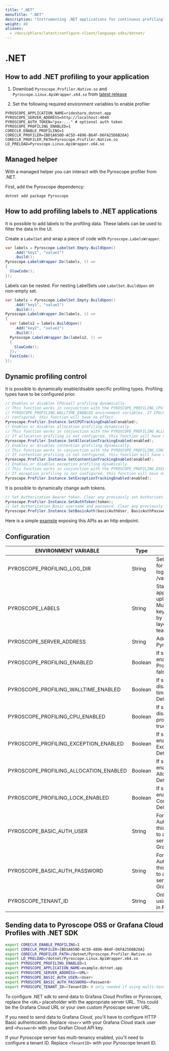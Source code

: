 ```yaml
---
title: ".NET"
menuTitle: ".NET"
description: "Instrumenting .NET applications for continuous profiling"
weight: 40
aliases:
  - /docs/phlare/latest/configure-client/language-sdks/dotnet/
---
```


# .NET

## How to add .NET profiling to your application

1. Download `Pyroscope.Profiler.Native.so` and `Pyroscope.Linux.ApiWrapper.x64.so` from [latest release](https://github.com/pyroscope-io/pyroscope-dotnet/releases/)

2. Set the following required environment variables to enable profiler
```shell
PYROSCOPE_APPLICATION_NAME=rideshare.dotnet.app
PYROSCOPE_SERVER_ADDRESS=http://localhost:4040
PYROSCOPE_AUTH_TOKEN="psx-..." # optional auth token
PYROSCOPE_PROFILING_ENABLED=1
CORECLR_ENABLE_PROFILING=1
CORECLR_PROFILER={BD1A650D-AC5D-4896-B64F-D6FA25D6B26A}
CORECLR_PROFILER_PATH=Pyroscope.Profiler.Native.so
LD_PRELOAD=Pyroscope.Linux.ApiWrapper.x64.so
```


## Managed helper

With a managed helper you can interact with the Pyroscope profiler from .NET.

First, add the Pyroscope dependency:

```shell
dotnet add package Pyroscope
```

## How to add profiling labels to .NET applications

It is possible to add labels to the profiling data. These labels can be used to filter the data in the UI.

Create a `LabelSet` and wrap a piece of code with `Pyroscope.LabelsWrapper`.

```cs
var labels = Pyroscope.LabelSet.Empty.BuildUpon()
    .Add("key1", "value1")
    .Build();
Pyroscope.LabelsWrapper.Do(labels, () =>
{
  SlowCode();
});
```

Labels can be nested. For nesting LabelSets use `LabelSet.BuildUpon` on non-empty set.
```cs
var labels = Pyroscope.LabelSet.Empty.BuildUpon()
    .Add("key1", "value1")
    .Build();
Pyroscope.LabelsWrapper.Do(labels, () =>
{
  var labels2 = labels.BuildUpon()
    .Add("key2", "value2")
    .Build();
  Pyroscope.LabelsWrapper.Do(labels2, () =>
  {
    SlowCode();
  });
  FastCode();
});
```

## Dynamic profiling control

It is possible to dynamically enable/disable specific profiling types. Profiling types have to be configured prior.

```cs
// Enables or disables CPU/wall profiling dynamically.
// This function works in conjunction with the PYROSCOPE_PROFILING_CPU_ENABLED and
// PYROSCOPE_PROFILING_WALLTIME_ENABLED environment variables. If CPU/wall profiling is not
// configured, this function will have no effect.
Pyroscope.Profiler.Instance.SetCPUTrackingEnabled(enabled);
// Enables or disables allocation profiling dynamically.
// This function works in conjunction with the PYROSCOPE_PROFILING_ALLOCATION_ENABLED environment variable.
// If allocation profiling is not configured, this function will have no effect.
Pyroscope.Profiler.Instance.SetAllocationTrackingEnabled(enabled);
// Enables or disables contention profiling dynamically.
// This function works in conjunction with the PYROSCOPE_PROFILING_CONTENTION_ENABLED environment variable.
// If contention profiling is not configured, this function will have no effect.
Pyroscope.Profiler.Instance.SetContentionTrackingEnabled(enabled);
// Enables or disables exception profiling dynamically.
// This function works in conjunction with the PYROSCOPE_PROFILING_EXCEPTION_ENABLED environment variable.
// If exception profiling is not configured, this function will have no effect.
Pyroscope.Profiler.Instance.SetExceptionTrackingEnabled(enabled);
```

It is possible to dynamically change auth tokens.

```cs
// Set Authorization Bearer token. Clear any previously set Authorization tokens.
Pyroscope.Profiler.Instance.SetAuthToken(token);
// Set Authorization Basic username and password. Clear any previously set Authorization tokens.
Pyroscope.Profiler.Instance.SetBasicAuth(basicAuthUser, BasicAuthPassword);
```

Here is a simple [example](https://github.com/grafana/pyroscope/blob/main/examples/dotnet/rideshare/example/Program.cs) exposing this APIs as an http endpoint.

## Configuration

| ENVIRONMENT VARIABLE                   | Type         | DESCRIPTION |
|----------------------------------------|--------------|-------------|
| PYROSCOPE_PROFILING_LOG_DIR            | String       | Sets the directory for .NET Profiler logs. Defaults to /var/log/pyroscope/. |
| PYROSCOPE_LABELS                       | String       | Static labels to apply to an uploaded profile. Must be a list of key:value separated by commas such as: layer:api or team:intake. |
| PYROSCOPE_SERVER_ADDRESS               | String       | Address of the Pyroscope Server |
| PYROSCOPE_PROFILING_ENABLED            | Boolean      | If set to true, enables the .NET Profiler. Defaults to false. |
| PYROSCOPE_PROFILING_WALLTIME_ENABLED   | Boolean      | If set to false, disables the Wall time profiling. Defaults to true. |
| PYROSCOPE_PROFILING_CPU_ENABLED        | Boolean      | If set to false, disables the CPU profiling. Defaults to true. |
| PYROSCOPE_PROFILING_EXCEPTION_ENABLED  | Boolean      | If set to true, enables the Exceptions profiling. Defaults to false. |
| PYROSCOPE_PROFILING_ALLOCATION_ENABLED | Boolean      | If set to true, enables the Allocations profiling. Defaults to false. |
| PYROSCOPE_PROFILING_LOCK_ENABLED       | Boolean      | If set to true, enables the Lock Contention profiling. Defaults to false. |
| PYROSCOPE_BASIC_AUTH_USER              | String       | For HTTP Basic Authentication, use this to send profiles to authenticated server, for example Grafana Cloud |
| PYROSCOPE_BASIC_AUTH_PASSWORD          | String       | For HTTP Basic Authentication, use this to send profiles to authenticated server, for example Grafana Cloud |
| PYROSCOPE_TENANT_ID                    | String       | Only needed if using multi-tenancy in Pyroscope. |

## Sending data to Pyroscope OSS or Grafana Cloud Profiles with .NET SDK

```bash
export CORECLR_ENABLE_PROFILING=1
export CORECLR_PROFILER={BD1A650D-AC5D-4896-B64F-D6FA25D6B26A}
export CORECLR_PROFILER_PATH=/dotnet/Pyroscope.Profiler.Native.so
export LD_PRELOAD=/dotnet/Pyroscope.Linux.ApiWrapper.x64.so
export PYROSCOPE_PROFILING_ENABLED=1
export PYROSCOPE_APPLICATION_NAME=example.dotnet.app
export PYROSCOPE_SERVER_ADDRESS=<URL>
export PYROSCOPE_BASIC_AUTH_USER=<User>
export PYROSCOPE_BASIC_AUTH_PASSWORD=<Password>
export PYROSCOPE_TENANT_ID=<TenantID> # only needed if using multi-tenancy
```

To configure .NET sdk to send data to Grafana Cloud Profiles or Pyroscope, replace the `<URL>` placeholder with the appropriate server URL. This could be the Grafana Cloud URL or your own custom Pyroscope server URL.

If you need to send data to Grafana Cloud, you'll have to configure HTTP Basic authentication. Replace `<User>` with your Grafana Cloud stack user and `<Password>` with your Grafan Cloud API key.

If your Pyroscope server has multi-tenancy enabled, you'll need to configure a tenant ID. Replace `<TenantID>` with your Pyroscope tenant ID.
